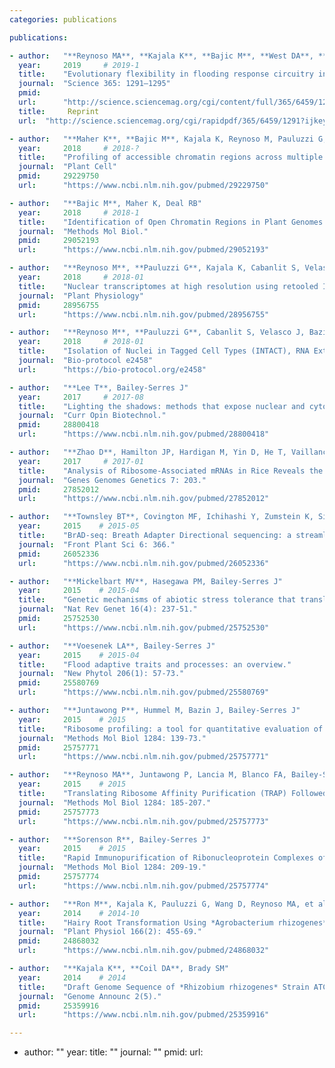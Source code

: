 ```yaml
---
categories: publications

publications:

- author:   "**Reynoso MA**, **Kajala K**, **Bajic M**, **West DA**, **Pauluzzi G**, Yao A, Hatch K, Zumstein K, Woodhouse M, Rodriguez-Medina J, Sinha N, Brady SM, Deal RB, Bailey-Serres J"
  year:     2019     # 2019-1
  title:    "Evolutionary flexibility in flooding response circuitry in angiosperms"
  journal:  "Science 365: 1291–1295"
  pmid:     
  url:      "http://science.sciencemag.org/cgi/content/full/365/6459/1291?ijkey=YBQeBEdW3Mdsc&keytype=ref&siteid=sci"
  title:     Reprint 
  url:  "http://science.sciencemag.org/cgi/rapidpdf/365/6459/1291?ijkey=YBQeBEdW3Mdsc&keytype=ref&siteid=sci"

- author:   "**Maher K**, **Bajic M**, Kajala K, Reynoso M, Pauluzzi G, West DA, Zumstein K, Woodhouse M, Bubb K, Dorrity M, Queitsch C, Bailey-Serres J, Sinha N, Brady SM, Deal RB"
  year:     2018     # 2018-?
  title:    "Profiling of accessible chromatin regions across multiple plant species and cell types reveals common gene regulatory principles and new control modules"
  journal:  "Plant Cell"
  pmid:     29229750
  url:      "https://www.ncbi.nlm.nih.gov/pubmed/29229750"

- author:   "**Bajic M**, Maher K, Deal RB"
  year:     2018     # 2018-1
  title:    "Identification of Open Chromatin Regions in Plant Genomes Using ATAC-Seq"
  journal:  "Methods Mol Biol."
  pmid:     29052193
  url:      "https://www.ncbi.nlm.nih.gov/pubmed/29052193"

- author:   "**Reynoso M**, **Pauluzzi G**, Kajala K, Cabanlit S, Velasco J, Bazin J, Deal RB, Sinha N, Brady SM, Bailey-Serres J"
  year:     2018     # 2018-01
  title:    "Nuclear transcriptomes at high resolution using retooled INTACT"
  journal:  "Plant Physiology"
  pmid:     28956755
  url:      "https://www.ncbi.nlm.nih.gov/pubmed/28956755"

- author:   "**Reynoso M**, **Pauluzzi G**, Cabanlit S, Velasco J, Bazin J, Deal RB, Sinha N, Brady SM, Bailey-Serres J, Kajala K"
  year:     2018     # 2018-01
  title:    "Isolation of Nuclei in Tagged Cell Types (INTACT), RNA Extraction and Ribosomal RNA Degradation to Prepare Material for RNA-Seq"
  journal:  "Bio-protocol e2458"
  url:      "https://bio-protocol.org/e2458"

- author:   "**Lee T**, Bailey-Serres J"
  year:     2017     # 2017-08
  title:    "Lighting the shadows: methods that expose nuclear and cytoplasmic gene regulatory control"
  journal:  "Curr Opin Biotechnol."
  pmid:     28800418
  url:      "https://www.ncbi.nlm.nih.gov/pubmed/28800418"

- author:   "**Zhao D**, Hamilton JP, Hardigan M, Yin D, He T, Vaillancourt B, Reynoso M, Pauluzzi G, Funkhouser S, Cui Y, Bailey-Serres J, Jiang J, Buell CR, Jiang N"
  year:     2017     # 2017-01
  title:    "Analysis of Ribosome-Associated mRNAs in Rice Reveals the Importance of Transcript Size and GC Content in Translation"
  journal:  "Genes Genomes Genetics 7: 203."
  pmid:     27852012
  url:      "https://www.ncbi.nlm.nih.gov/pubmed/27852012"

- author:   "**Townsley BT**, Covington MF, Ichihashi Y, Zumstein K, Sinha NR"
  year:     2015    # 2015-05
  title:    "BrAD-seq: Breath Adapter Directional sequencing: a streamlined, ultra-simple and fast library preparation protocol for strand specific mRNA library construction."
  journal:  "Front Plant Sci 6: 366."
  pmid:     26052336
  url:      "https://www.ncbi.nlm.nih.gov/pubmed/26052336"

- author:   "**Mickelbart MV**, Hasegawa PM, Bailey-Serres J"
  year:     2015    # 2015-04
  title:    "Genetic mechanisms of abiotic stress tolerance that translate to crop yield stability."
  journal:  "Nat Rev Genet 16(4): 237-51."
  pmid:     25752530
  url:      "https://www.ncbi.nlm.nih.gov/pubmed/25752530"

- author:   "**Voesenek LA**, Bailey-Serres J"
  year:     2015    # 2015-04
  title:    "Flood adaptive traits and processes: an overview."
  journal:  "New Phytol 206(1): 57-73."
  pmid:     25580769
  url:      "https://www.ncbi.nlm.nih.gov/pubmed/25580769"

- author:   "**Juntawong P**, Hummel M, Bazin J, Bailey-Serres J"
  year:     2015    # 2015
  title:    "Ribosome profiling: a tool for quantitative evaluation of dynamics in mRNA translatio."
  journal:  "Methods Mol Biol 1284: 139-73."
  pmid:     25757771
  url:      "https://www.ncbi.nlm.nih.gov/pubmed/25757771"

- author:   "**Reynoso MA**, Juntawong P, Lancia M, Blanco FA, Bailey-Serres J, et al"
  year:     2015    # 2015
  title:    "Translating Ribosome Affinity Purification (TRAP) Followed by RNA Sequencing Technology (TRAP-SEQ) for Quantitative Assessment of Plant Translatomes."
  journal:  "Methods Mol Biol 1284: 185-207."
  pmid:     25757773
  url:      "https://www.ncbi.nlm.nih.gov/pubmed/25757773"

- author:   "**Sorenson R**, Bailey-Serres J"
  year:     2015    # 2015
  title:    "Rapid Immunopurification of Ribonucleoprotein Complexes of Plants."
  journal:  "Methods Mol Biol 1284: 209-19."
  pmid:     25757774
  url:      "https://www.ncbi.nlm.nih.gov/pubmed/25757774"

- author:   "**Ron M**, Kajala K, Pauluzzi G, Wang D, Reynoso MA, et al."
  year:     2014    # 2014-10
  title:    "Hairy Root Transformation Using *Agrobacterium rhizogenes* as a Tool for Exploring Cell Type-Specific Gene Expression and Function Using Tomato as a Model."
  journal:  "Plant Physiol 166(2): 455-69."
  pmid:     24868032
  url:      "https://www.ncbi.nlm.nih.gov/pubmed/24868032"

- author:   "**Kajala K**, **Coil DA**, Brady SM"
  year:     2014    # 2014
  title:    "Draft Genome Sequence of *Rhizobium rhizogenes* Strain ATCC 15834."
  journal:  "Genome Announc 2(5)."
  pmid:     25359916
  url:      "https://www.ncbi.nlm.nih.gov/pubmed/25359916"

---
```


- author:   ""
  year:
  title:    ""
  journal:  ""
  pmid:
  url: 
